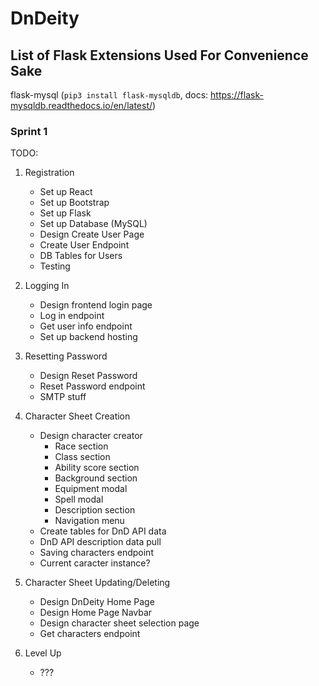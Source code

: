 # DnDeity

## List of Flask Extensions Used For Convenience Sake
flask-mysql (`pip3 install flask-mysqldb`, docs: https://flask-mysqldb.readthedocs.io/en/latest/)

### Sprint 1
TODO:
1. Registration
    -  Set up React
    -  Set up Bootstrap
    -  Set up Flask
    -  Set up Database (MySQL)
    -  Design Create User Page
    -  Create User Endpoint
    -  DB Tables for Users
    -  Testing

2. Logging In
    -  Design frontend login page
    -  Log in endpoint
    -  Get user info endpoint
    -  Set up backend hosting

3. Resetting Password
    -  Design Reset Password
    -  Reset Password endpoint
    -  SMTP stuff

4. Character Sheet Creation
    -  Design character creator
       -  Race section
       -  Class section
       -  Ability score section
       -  Background section
       -  Equipment modal
       -  Spell modal
       -  Description section
       -  Navigation menu
    -  Create tables for DnD API data
    -  DnD API description data pull
    -  Saving characters endpoint
    -  Current caracter instance?

5. Character Sheet Updating/Deleting
    -  Design DnDeity Home Page
    -  Design Home Page Navbar
    -  Design character sheet selection page
    -  Get characters endpoint

6. Level Up
    -  ???